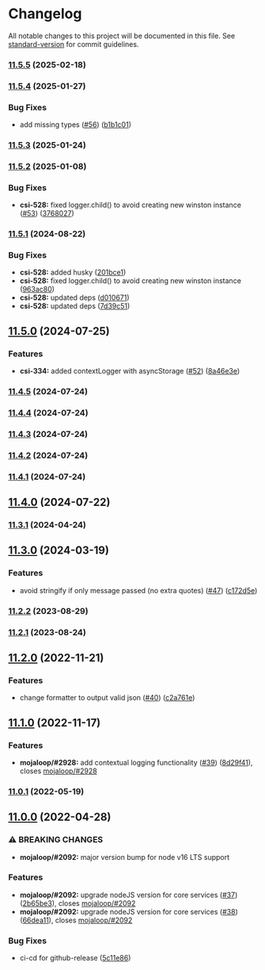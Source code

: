 # Changelog

All notable changes to this project will be documented in this file. See [standard-version](https://github.com/conventional-changelog/standard-version) for commit guidelines.

### [11.5.5](https://github.com/mojaloop/central-services-logger/compare/v11.5.4...v11.5.5) (2025-02-18)

### [11.5.4](https://github.com/mojaloop/central-services-logger/compare/v11.5.3...v11.5.4) (2025-01-27)


### Bug Fixes

* add missing types ([#56](https://github.com/mojaloop/central-services-logger/issues/56)) ([b1b1c01](https://github.com/mojaloop/central-services-logger/commit/b1b1c011e555f03f5ee9e059593766c372d3393a))

### [11.5.3](https://github.com/mojaloop/central-services-logger/compare/v11.5.2...v11.5.3) (2025-01-24)

### [11.5.2](https://github.com/mojaloop/central-services-logger/compare/v11.5.0...v11.5.2) (2025-01-08)


### Bug Fixes

* **csi-528:** fixed logger.child() to avoid creating new winston instance ([#53](https://github.com/mojaloop/central-services-logger/issues/53)) ([3768027](https://github.com/mojaloop/central-services-logger/commit/3768027ac9d9020d664a238eed2fd1595294a5f8))

### [11.5.1](https://github.com/mojaloop/central-services-logger/compare/v11.5.0...v11.5.1) (2024-08-22)


### Bug Fixes

* **csi-528:** added husky ([201bce1](https://github.com/mojaloop/central-services-logger/commit/201bce17861fdf0a05d0c80b9e5d4a416b680a22))
* **csi-528:** fixed logger.child() to avoid creating new winston instance ([963ac80](https://github.com/mojaloop/central-services-logger/commit/963ac802e56d10c7f15777c8dba3060d1f0b5bfc))
* **csi-528:** updated deps ([d010671](https://github.com/mojaloop/central-services-logger/commit/d0106712d05162c04780882e9422c52bf3b4e70b))
* **csi-528:** updated deps ([7d39c51](https://github.com/mojaloop/central-services-logger/commit/7d39c51ca63243ae991c0be5fa10eb7eb0392a7e))

## [11.5.0](https://github.com/mojaloop/central-services-logger/compare/v11.3.1...v11.5.0) (2024-07-25)


### Features

* **csi-334:** added contextLogger with asyncStorage ([#52](https://github.com/mojaloop/central-services-logger/issues/52)) ([8a46e3e](https://github.com/mojaloop/central-services-logger/commit/8a46e3e8f36f7d18f34f90a5c0883d56c2192123))

### [11.4.5](https://github.com/mojaloop/central-services-logger/compare/v11.4.4...v11.4.5) (2024-07-24)

### [11.4.4](https://github.com/mojaloop/central-services-logger/compare/v11.4.3...v11.4.4) (2024-07-24)

### [11.4.3](https://github.com/mojaloop/central-services-logger/compare/v11.4.2...v11.4.3) (2024-07-24)

### [11.4.2](https://github.com/mojaloop/central-services-logger/compare/v11.4.1...v11.4.2) (2024-07-24)

### [11.4.1](https://github.com/mojaloop/central-services-logger/compare/v11.4.0...v11.4.1) (2024-07-24)

## [11.4.0](https://github.com/mojaloop/central-services-logger/compare/v11.4.0-snapshot.1...v11.4.0) (2024-07-22)

### [11.3.1](https://github.com/mojaloop/central-services-logger/compare/v11.3.0...v11.3.1) (2024-04-24)

## [11.3.0](https://github.com/mojaloop/central-services-logger/compare/v11.2.2...v11.3.0) (2024-03-19)


### Features

* avoid stringify if only message passed (no extra quotes) ([#47](https://github.com/mojaloop/central-services-logger/issues/47)) ([c172d5e](https://github.com/mojaloop/central-services-logger/commit/c172d5ece8d10e078dbfe9b251aae6a9c35faadc))

### [11.2.2](https://github.com/mojaloop/central-services-logger/compare/v11.2.1...v11.2.2) (2023-08-29)

### [11.2.1](https://github.com/mojaloop/central-services-logger/compare/v11.2.0...v11.2.1) (2023-08-24)

## [11.2.0](https://github.com/mojaloop/central-services-logger/compare/v11.1.0...v11.2.0) (2022-11-21)


### Features

* change formatter to output valid json ([#40](https://github.com/mojaloop/central-services-logger/issues/40)) ([c2a761e](https://github.com/mojaloop/central-services-logger/commit/c2a761e58425ffffa86c09d3883cb64a5517d215))

## [11.1.0](https://github.com/mojaloop/central-services-logger/compare/v11.0.1...v11.1.0) (2022-11-17)


### Features

* **mojaloop/#2928:** add contextual logging functionality ([#39](https://github.com/mojaloop/central-services-logger/issues/39)) ([8d29f41](https://github.com/mojaloop/central-services-logger/commit/8d29f41cdd1e296cb1fca68cbefc0af83d84bb2a)), closes [mojaloop/#2928](https://github.com/mojaloop/project/issues/2928)

### [11.0.1](https://github.com/mojaloop/central-services-logger/compare/v11.0.0...v11.0.1) (2022-05-19)

## [11.0.0](https://github.com/mojaloop/central-services-logger/compare/v10.6.2...v11.0.0) (2022-04-28)


### ⚠ BREAKING CHANGES

* **mojaloop/#2092:** major version bump for node v16 LTS support

### Features

* **mojaloop/#2092:** upgrade nodeJS version for core services ([#37](https://github.com/mojaloop/central-services-logger/issues/37)) ([2b65be3](https://github.com/mojaloop/central-services-logger/commit/2b65be3c0481beb392b68ec10e90851985b77c3a)), closes [mojaloop/#2092](https://github.com/mojaloop/project/issues/2092)
* **mojaloop/#2092:** upgrade nodeJS version for core services ([#38](https://github.com/mojaloop/central-services-logger/issues/38)) ([66dea11](https://github.com/mojaloop/central-services-logger/commit/66dea117be203d0de7ed960df44da58eb9384d9d)), closes [mojaloop/#2092](https://github.com/mojaloop/project/issues/2092)


### Bug Fixes

* ci-cd for github-release ([5c11e86](https://github.com/mojaloop/central-services-logger/commit/5c11e8604a69e38997afb487179aec9454f06f94))
